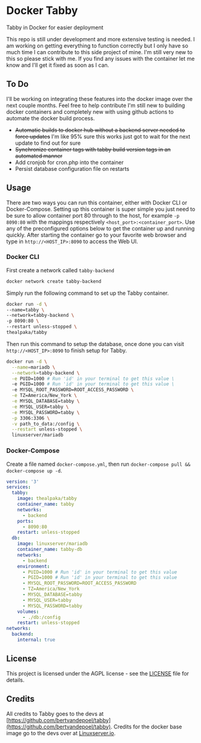 # Docker Tabby
Tabby in Docker for easier deployment

This repo is still under development and more extensive testing is needed. I am working on getting everything to function correctly but I only have so much time I can contribute to this side project of mine. I'm still very new to this so please stick with me. If you find any issues with the container let me know and I'll get it fixed as soon as I can.

## To Do
I'll be working on integrating these features into the docker image over the next couple months. Feel free to help contribute I'm still new to building docker containers and completely new with using github actions to automate the docker build process.
- ~~Automatic builds to docker hub without a backend server needed to force updates~~ I'm like 95% sure this works just got to wait for the next update to find out for sure
- ~~Synchronize container tags with tabby build version tags in an automated manner~~
- Add cronjob for cron.php into the container
- Persist database configuration file on restarts

## Usage

There are two ways you can run this container, either with Docker CLI or Docker-Compose. Setting up this container is super simple you just need to be sure to allow container port 80 through to the host, for example `-p 8090:80` with the mappings respectively `<host_port>:<container_port>`. Use any of the preconfigured options below to get the container up and running quickly. After starting the container go to your favorite web browser and type in `http://<HOST_IP>:8090` to access the Web UI.

### Docker CLI

First create a network called `tabby-backend`

```bash
docker network create tabby-backend
```
Simply run the following command to set up the Tabby container.

```bash
docker run -d \
--name=tabby \
--network=tabby-backend \
-p 8090:80 \
--restart unless-stopped \
thealpaka/tabby
```

Then run this command to setup the database, once done you can visit `http://<HOST_IP>:8090` to finish setup for Tabby.

```bash
docker run -d \
  --name=mariadb \
  --network=tabby-backend \
  -e PUID=1000 # Run 'id' in your terminal to get this value \
  -e PGID=1000 # Run 'id' in your terminal to get this value \
  -e MYSQL_ROOT_PASSWORD=ROOT_ACCESS_PASSWORD \
  -e TZ=America/New_York \
  -e MYSQL_DATABASE=tabby \
  -e MYSQL_USER=tabby \
  -e MYSQL_PASSWORD=tabby \
  -p 3306:3306 \
  -v path_to_data:/config \
  --restart unless-stopped \
  linuxserver/mariadb
```

### Docker-Compose

Create a file named `docker-compose.yml`, then run `docker-compose pull && docker-compose up -d`.

```yaml
version: '3'
services:
  tabby:
    image: thealpaka/tabby
    container_name: tabby
    networks:
      - backend
    ports:
      - 8090:80
    restart: unless-stopped
  db:
    image: linuxserver/mariadb
    container_name: tabby-db
    networks:
      - backend
    environment:
      - PUID=1000 # Run 'id' in your terminal to get this value
      - PGID=1000 # Run 'id' in your terminal to get this value
      - MYSQL_ROOT_PASSWORD=ROOT_ACCESS_PASSWORD
      - TZ=America/New_York
      - MYSQL_DATABASE=tabby
      - MYSQL_USER=tabby
      - MYSQL_PASSWORD=tabby
    volumes:
      - ./db:/config
    restart: unless-stopped
networks:
  backend:
    internal: true
```

## License
This project is licensed under the AGPL license - see the [LICENSE](https://github.com/the-alpaka/docker_tabby/blob/main/LICENSE) file for details.

## Credits
All credits to Tabby goes to the devs at [https://github.com/bertvandepoel/tabby](https://github.com/bertvandepoel/tabby). 
Credits for the docker base image go to the devs over at [Linuxserver.io](https://linuxserver.io).
